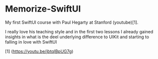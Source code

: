 # Memorize-SwiftUI

My first SwiftUI course with Paul Hegarty at Stanford (youtube)[1].

I really love his teaching style and in the first two lessons I already gained insights in what is the deel underlying difference to UIKit and starting to falling in love with SwiftUI

[1] (https://youtu.be/jbtqIBpUG7g)
